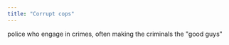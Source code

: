 ```yaml
---
title: "Corrupt cops"
---
```

police who engage in crimes, often making the criminals the &quot;good guys&quot;

